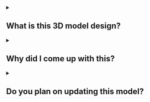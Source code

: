 <details>
<summary><h2>What is this 3D model design?</h2></summary> 
- This is my version of a vortex cannon, however, instead of releasing air, I want it to release small balls that I added. There is a hole in the center of the cannon because that's how a vortex cannon works, you need something similar to a bag to make it function. 
</details>
  
<details>
<summary><h2>Why did I come up with this?</h2></summary>
- Just randomly thought of it, researched a bit, and modified to something I think can function.
</details>
  
<details>
<summary><h2>Do you plan on updating this model?</h2></summary>
- Yes, because this is just a concept. I am more than 80% sure it wouldn't work when printed, so I plan to keep researching and editing.
</details>
